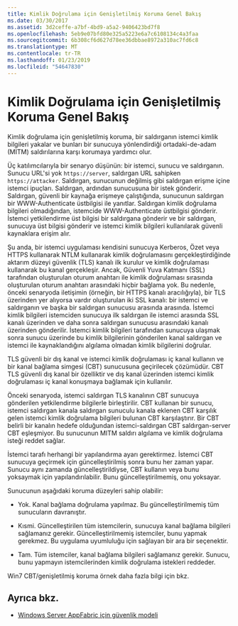 ```yaml
---
title: Kimlik Doğrulama için Genişletilmiş Koruma Genel Bakış
ms.date: 03/30/2017
ms.assetid: 3d2ceffe-a7bf-4bd9-a5a2-9406423bd7f8
ms.openlocfilehash: 5eb9e07bfd80e325a5223e6a7c6108134c4a3faa
ms.sourcegitcommit: 6b308cf6d627d78ee36dbbae8972a310ac7fd6c8
ms.translationtype: MT
ms.contentlocale: tr-TR
ms.lasthandoff: 01/23/2019
ms.locfileid: "54647830"
---
```

# <a name="extended-protection-for-authentication-overview"></a>Kimlik Doğrulama için Genişletilmiş Koruma Genel Bakış
Kimlik doğrulama için genişletilmiş koruma, bir saldırganın istemci kimlik bilgileri yakalar ve bunları bir sunucuya yönlendirdiği ortadaki-de-adam (MITM) saldırılarına karşı korumaya yardımcı olur.  
  
 Üç katılımcılarıyla bir senaryo düşünün: bir istemci, sunucu ve saldırganın. Sunucu URL'si yok `https://server`, saldırgan URL sahipken `https://attacker`. Saldırgan, sunucunun değilmiş gibi saldırgan erişme içine istemci ipuçları. Saldırgan, ardından sunucusuna bir istek gönderir. Saldırgan, güvenli bir kaynağa erişmeye çalıştığında, sunucunun saldırgan bir WWW-Authenticate üstbilgisi ile yanıtlar. Saldırgan kimlik doğrulama bilgileri olmadığından, istemcide WWW-Authenticate üstbilgisi gönderir. İstemci yetkilendirme üst bilgisi bir saldırgana gönderir ve bir saldırgan, sunucuya üst bilgisi gönderir ve istemci kimlik bilgileri kullanılarak güvenli kaynaklara erişim alır.  
  
 Şu anda, bir istemci uygulaması kendisini sunucuya Kerberos, Özet veya HTTPS kullanarak NTLM kullanarak kimlik doğrulamasını gerçekleştirdiğinde aktarım düzeyi güvenlik (TLS) kanalı ilk kurulur ve kimlik doğrulaması kullanarak bu kanal gerçekleşir. Ancak, Güvenli Yuva Katmanı (SSL) tarafından oluşturulan oturum anahtarı ile kimlik doğrulaması sırasında oluşturulan oturum anahtarı arasındaki hiçbir bağlama yok. Bu nedenle, önceki senaryoda iletişimin (örneğin, bir HTTPS kanalı aracılığıyla), bir TLS üzerinden yer alıyorsa vardır oluşturulan iki SSL kanalı: bir istemci ve saldırganın ve başka bir saldırgan sunucusu arasında arasında. İstemci kimlik bilgileri istemciden sunucuya ilk saldırgan ile istemci arasında SSL kanalı üzerinden ve daha sonra saldırgan sunucusu arasındaki kanalı üzerinden gönderilir. İstemci kimlik bilgileri tarafından sunucuya ulaşmak sonra sunucu üzerinde bu kimlik bilgilerinin gönderilen kanal saldırgan ve istemci ile kaynaklandığını algılama olmadan kimlik bilgilerini doğrular.  
  
 TLS güvenli bir dış kanal ve istemci kimlik doğrulaması iç kanal kullanın ve bir kanal bağlama simgesi (CBT) sunucusuna geçirilecek çözümüdür. CBT TLS güvenli dış kanal bir özelliktir ve dış kanal üzerinden istemci kimlik doğrulaması iç kanal konuşmaya bağlamak için kullanılır.  
  
 Önceki senaryoda, istemci saldırgan TLS kanalının CBT sunucuya gönderilen yetkilendirme bilgilerle birleştirilir. CBT kullanan bir sunucu, istemci saldırgan kanala saldırgan sunuculu kanala eklenen CBT karşılık gelen istemci kimlik doğrulama bilgileri bulunan CBT karşılaştırır. Bir CBT belirli bir kanalın hedefe olduğundan istemci-saldırgan CBT saldırgan-server CBT eşleşmiyor. Bu sunucunun MITM saldırı algılama ve kimlik doğrulama isteği reddet sağlar.  
  
 İstemci tarafı herhangi bir yapılandırma ayarı gerektirmez. İstemci CBT sunucuya geçirmek için güncelleştirilmiş sonra bunu her zaman yapar. Sunucu aynı zamanda güncelleştirildiyse, CBT kullanın veya bunu yoksaymak için yapılandırılabilir. Bunu güncelleştirilmemiş, onu yoksayar.  
  
 Sunucunun aşağıdaki koruma düzeyleri sahip olabilir:  
  
-   Yok. Kanal bağlama doğrulama yapılmaz. Bu güncelleştirilmemiş tüm sunucuların davranıştır.  
  
-   Kısmi. Güncelleştirilen tüm istemcilerin, sunucuya kanal bağlama bilgileri sağlamanız gerekir. Güncelleştirilmemiş istemciler, bunu yapmak gerekmez. Bu uygulama uyumluluğu için sağlayan bir ara bir seçenektir.  
  
-   Tam. Tüm istemciler, kanal bağlama bilgileri sağlamanız gerekir. Sunucu, bunu yapmayın istemcilerinden kimlik doğrulama istekleri reddeder.  
  
 Win7 CBT/genişletilmiş koruma örnek daha fazla bilgi için bkz.  
  
## <a name="see-also"></a>Ayrıca bkz.
- [Windows Server AppFabric için güvenlik modeli](https://go.microsoft.com/fwlink/?LinkID=201279&clcid=0x409)
